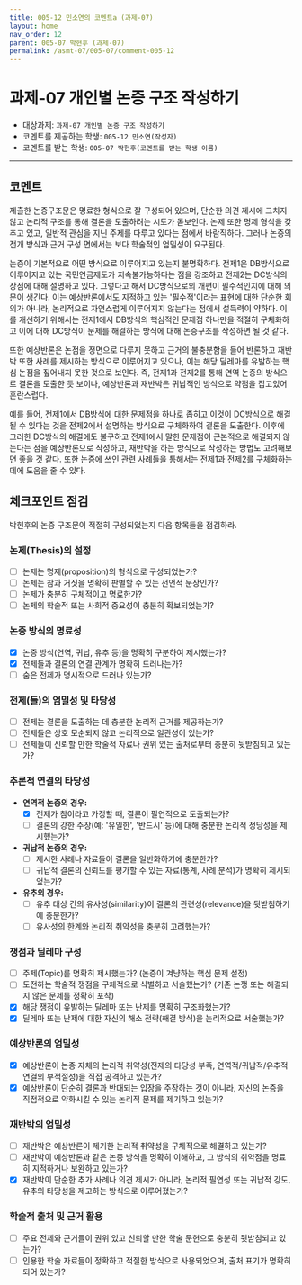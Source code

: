 ```yaml
---
title: 005-12 민소연의 코멘트a (과제-07) 
layout: home
nav_order: 12
parent: 005-07 박현후 (과제-07)
permalink: /asmt-07/005-07/comment-005-12
---
```


# 과제-07 개인별 논증 구조 작성하기

- 대상과제: `과제-07 개인별 논증 구조 작성하기`
- 코멘트를 제공하는 학생: `005-12 민소연(작성자)` 
- 코멘트를 받는 학생: `005-07 박현후(코멘트를 받는 학생 이름)` 

---

## 코멘트

제출한 논증구조문은 명료한 형식으로 잘 구성되어 있으며, 단순한 의견 제시에 그치지 않고 논리적 구조를 통해 결론을 도출하려는 시도가 돋보인다. 논제 또한 명제 형식을 갖추고 있고, 일반적 관심을 지닌 주제를 다루고 있다는 점에서 바람직하다. 그러나 논증의 전개 방식과 근거 구성 면에서는 보다 학술적인 엄밀성이 요구된다.

논증이 기본적으로 어떤 방식으로 이루어지고 있는지 불명확하다. 전제1은 DB방식으로 이루어지고 있는 국민연금제도가 지속불가능하다는 점을 강조하고 전제2는 DC방식의 장점에 대해 설명하고 있다. 그렇다고 해서 DC방식으로의 개편이 필수적인지에 대해 의문이 생긴다. 이는 예상반론에서도 지적하고 있는 '필수적'이라는 표현에 대한 단순한 회의가 아니라, 논리적으로 자연스럽게 이루어지지 않는다는 점에서 설득력이 약하다. 이를 개선하기 위해서는 전제1에서 DB방식의 핵심적인 문제점 하나만을 적절히 구체화하고 이에 대해 DC방식이 문제를 해결하는 방식에 대해 논증구조를 작성하면 될 것 같다. 

또한 예상반론은 논점을 정면으로 다루지 못하고 근거의 불충분함을 들어 반론하고 재반박 또한 사례를 제시하는 방식으로 이루어지고 있으나, 이는 해당 딜레마를 유발하는 핵심 논점을 짚어내지 못한 것으로 보인다. 즉, 전제1과 전제2를 통해 연역 논증의 방식으로 결론을 도출한 듯 보이나, 예상반론과 재반박은 귀납적인 방식으로 약점을 잡고있어 혼란스럽다. 

예를 들어, 전제1에서 DB방식에 대한 문제점을 하나로 좁히고 이것이 DC방식으로 해결될 수 있다는 것을 전제2에서 설명하는 방식으로 구체화하여 결론을 도출한다. 이후에 그러한 DC방식의 해결에도 불구하고 전제1에서 말한 문제점이 근본적으로 해결되지 않는다는 점을 예상반론으로 작성하고, 재반박을 하는 방식으로 작성하는 방법도 고려해보면 좋을 것 같다. 또한 논증에 쓰인 관련 사례들을 통해서는 전제1과 전제2를 구체화하는데에 도움을 줄 수 있다. 

## 체크포인트 점검

박현후의 논증 구조문이 적절히 구성되었는지 다음 항목들을 점검하라.

### **논제(Thesis)의 설정**
- [ ] 논제는 명제(proposition)의 형식으로 구성되었는가?
- [ ] 논제는 참과 거짓을 명확히 판별할 수 있는 선언적 문장인가?
- [ ] 논제가 충분히 구체적이고 명료한가?
- [ ] 논제의 학술적 또는 사회적 중요성이 충분히 확보되었는가?

### **논증 방식의 명료성**
- [x] 논증 방식(연역, 귀납, 유추 등)을 명확히 구분하여 제시했는가?
- [x] 전제들과 결론의 연결 관계가 명확히 드러나는가?
- [ ] 숨은 전제가 명시적으로 드러나 있는가?

### **전제(들)의 엄밀성 및 타당성**
- [ ] 전제는 결론을 도출하는 데 충분한 논리적 근거를 제공하는가?
- [ ] 전제들은 상호 모순되지 않고 논리적으로 일관성이 있는가?
- [ ] 전제들이 신뢰할 만한 학술적 자료나 권위 있는 출처로부터 충분히 뒷받침되고 있는가?

### **추론적 연결의 타당성**
- **연역적 논증의 경우:**
  - [x] 전제가 참이라고 가정할 때, 결론이 필연적으로 도출되는가?
  - [ ] 결론의 강한 주장(예: '유일한', '반드시' 등)에 대해 충분한 논리적 정당성을 제시했는가?

- **귀납적 논증의 경우:**
  - [ ] 제시한 사례나 자료들이 결론을 일반화하기에 충분한가?
  - [ ] 귀납적 결론의 신뢰도를 평가할 수 있는 자료(통계, 사례 분석)가 명확히 제시되었는가?

- **유추의 경우:**
  - [ ] 유추 대상 간의 유사성(similarity)이 결론의 관련성(relevance)을 뒷받침하기에 충분한가?
  - [ ] 유사성의 한계와 논리적 취약성을 충분히 고려했는가?

### **쟁점과 딜레마 구성**
- [ ] 주제(Topic)를 명확히 제시했는가? (논증이 겨냥하는 핵심 문제 설정)
- [ ] 도전하는 학술적 쟁점을 구체적으로 식별하고 서술했는가? (기존 논쟁 또는 해결되지 않은 문제를 정확히 포착)
- [x] 해당 쟁점이 유발하는 딜레마 또는 난제를 명확히 구조화했는가?
- [x] 딜레마 또는 난제에 대한 자신의 해소 전략(해결 방식)을 논리적으로 서술했는가?

### **예상반론의 엄밀성**
- [x] 예상반론이 논증 자체의 논리적 취약성(전제의 타당성 부족, 연역적/귀납적/유추적 연결의 부적절성)을 직접 공격하고 있는가?
- [x] 예상반론이 단순히 결론과 반대되는 입장을 주장하는 것이 아니라, 자신의 논증을 직접적으로 약화시킬 수 있는 논리적 문제를 제기하고 있는가?

### **재반박의 엄밀성**
- [ ] 재반박은 예상반론이 제기한 논리적 취약성을 구체적으로 해결하고 있는가?
- [ ] 재반박이 예상반론과 같은 논증 방식을 명확히 이해하고, 그 방식의 취약점을 명료히 지적하거나 보완하고 있는가?
- [x] 재반박이 단순한 추가 사례나 의견 제시가 아니라, 논리적 필연성 또는 귀납적 강도, 유추의 타당성을 제고하는 방식으로 이루어졌는가?

### **학술적 출처 및 근거 활용**
- [ ] 주요 전제와 근거들이 권위 있고 신뢰할 만한 학술 문헌으로 충분히 뒷받침되고 있는가?
- [ ] 인용한 학술 자료들이 정확하고 적절한 방식으로 사용되었으며, 출처 표기가 명확히 되어 있는가?
